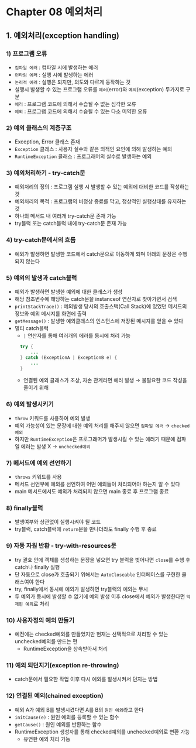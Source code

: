 # Chapter 08 예외처리

## 1. 예외처리(exception handling)

### 1) 프로그램 오류
- `컴파일 에러` : 컴파일 시에 발생하는 에러
- `런타임 에러` : 실행 시에 발생하는 에러
- `논리적 에러` : 실행은 되지만, 의도와 다르게 동작하는 것
- 실행시 발생할 수 있는 프로그램 오류를 `에러`(error)와 `예외`(exception) 두가지로 구분
- `에러` : 프로그램 코드에 의해서 수습될 수 없는 심각한 오류
- `예외` : 프로그램 코드에 의해서 수습될 수 있는 다소 미약한 오류

### 2) 예외 클래스의 계층구조
- Exception, Error 클래스 존재
- `Exception` 클래스 : 사용자 실수와 같은 외적인 요인에 의해 발생하는 예외
- `RuntimeException` 클래스 : 프로그래머의 실수로 발생하는 예외

### 3) 예외처리하기 - try-catch문
- 예외처리의 정의 : 프로그램 실행 시 발생할 수 있는 예외에 대비한 코드를 작성하는 것
- 예외처리의 목적 : 프로그램의 비정상 종료를 막고, 정상적인 실행상태를 유지하는 것
- 하나의 메서드 내 여러개 try-catch문 존재 가능
- try블럭 또는 catch블럭 내에 try-catch문 존재 가능

### 4) try-catch문에서의 흐름
- 예외가 발생하면 발생한 코드에서 catch문으로 이동하게 되며 아래의 문장은 수행되지 않는다

### 5) 예외의 발생과 catch블럭
- 예외가 발생하면 발생한 예외에 대한 클래스가 생성
- 해당 참조변수에 해당하는 catch문을 instanceof 연산자로 찾아가면서 검색
- `printStackTrace()` : 예외발생 당시의 호출스택(Call Stack)에 있었던 메서드의 정보와 예외 메시지를 화면에 출력
- `getMessage()` : 발생한 예외클래스의 인스턴스에 저장된 메시지를 얻을 수 있다
- 멀티 catch블럭
  - `|` 연산자를 통해 여러개의 에러를 동시에 처리 가능
  ```java
    try {
        ...
    } catch (ExceptionA | ExceptionB e) {
        ...
    }
  ```
  - 연결된 예외 클래스가 조상, 자손 관계라면 에러 발생 → 불필요한 코드 작성을 줄이기 위해

### 6) 예외 발생시키기
- `throw` 키워드를 사용하여 예외 발생
- 예외 가능성이 있는 문장에 대한 예외 처리를 해주지 않으면 `컴파일 에러` → `checked예외`
- 하지만 `RuntimeException`은 프로그래머가 발생시킬 수 있는 에러기 때문에 컴파일 에러는 발생 X → `unchecked예외`

### 7) 메서드에 예외 선언하기
- `throws` 키워드를 사용
- 메서드 선언부에 예외를 선언하여 어떤 예외들이 처리되어야 하는지 알 수 있다
- main 메서드에서도 예외가 처리되지 않으면 main 종료 후 프로그램 종료

### 8) finally블럭
- 발생여부와 상관없이 실행시켜야 될 코드
- try블럭, catch블럭에 `return`문을 만나더라도 finally 수행 후 종료

### 9) 자동 자원 반환 - try-with-resources문
- try 괄호 안에 객체를 생성하는 문장을 넣으면 try 블럭을 벗어나면 `close`를 수행 후 catch나 finally 실행
- 단 자동으로 close가 호출되기 위해서는 `AutoCloseable` 인터페이스를 구현한 클래스여야 한다
- try, finally에서 동시에 예외가 발생하면 try블럭의 예외는 무시
- 두 예외가 동시에 발생할 수 없기에 예외 발생 이후 close에서 예외가 발생한다면 `억제된 예외`로 처리

### 10) 사용자정의 예외 만들기
- 예전에는 checked예외를 만들었지만 현재는 선택적으로 처리할 수 있는 unchecked예외를 만드는 편
  - RuntimeException을 상속받아서 처리

### 11) 예외 되던지기(exception re-throwing)
- catch문에서 필요한 작업 이후 다시 예외를 발생시켜서 던지는 방법

### 12) 연결된 예외(chained exception)
- 예외 A가 예외 B를 발생시켰다면 A를 B의 `원인 예외`라고 한다
- `initCause(e)` : 원인 예외를 등록할 수 있는 함수
- `getCause()` : 원인 예외를 반환하는 함수
- RuntimeException 생성자를 통해 checked예외를 unchecked예외로 변환 가능
  - 유연한 예외 처리 가능